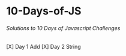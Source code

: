 # 10-Days-of-JS 

###### Solutions to 10 Days of Javascript Challenges

[X] Day 1 Add
[X] Day 2 String
